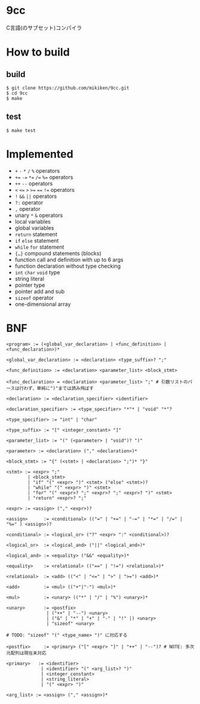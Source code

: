 # 9cc
C言語(のサブセット)コンパイラ


# How to build
## build
```
$ git clone https://github.com/mikiken/9cc.git
$ cd 9cc
$ make
```
## test
```
$ make test
```

# Implemented
- `+` `-` `*` `/` `%` operators
- `+=` `-=` `*=` `/=` `%=` operators
- `++` `--` operators
- `<` `<=` `>` `>=` `==` `!=` operators
- `!` `&&` `||` operators
- `?:` operator
- `,` operator
- unary `*` `&` operators
- local variables
- global variables
- `return` statement
- `if` `else` statement
- `while` `for` statement
- `{…}` compound statements (blocks)
- function call and definition with up to 6 args
- function declaration without type checking
- `int` `char` `void` type
- string literal
- pointer type
- pointer add and sub
- `sizeof` operator
- one-dimensional array


# BNF
```
<program> := (<global_var_declaration> | <func_definition> | <func_declaration>)*

<global_var_declaration> := <declaration> <type_suffix>? ";"

<func_definition> := <declaration> <parameter_list> <block_stmt>

<func_declaration> = <declaration> <parameter_list> ";" # 引数リストのパースは行わず、単純に")"までは読み飛ばす

<declaration> := <declaration_specifier> <identifier>

<declaration_specifier> := <type_specifier> "*"* | "void" "*"?

<type_specifier> := "int" | "char"

<type_suffix> := "[" <integer_constant> "]"

<parameter_list> := "(" (<parameter> | "void")? ")"

<parameter> := <declaration> ("," <declaration>)*

<block_stmt> := "{" (<stmt> | <declaration> ";")* "}"

<stmt> := <expr> ";"
        | <block_stmt>
        | "if" "(" <expr> ")" <stmt> ("else" <stmt>)?
        | "while" "(" <expr> ")" <stmt>
        | "for" "(" <expr>? ";" <expr>? ";" <expr>? ")" <stmt>
        | "return" <expr>? ";"

<expr> := <assign> ("," <expr>)?
       
<assign>      := <conditional> (("=" | "+=" | "-=" | "*=" | "/=" | "%=" ) <assign>)?

<conditional> := <logical_or> ("?" <expr> ":" <conditional>)?

<logical_or>  := <logical_and> ("||" <logical_and>)*

<logical_and> := <equality> ("&&" <equality>)*

<equality>    := <relational> (("==" | "!=") <relational>)*

<relational>  := <add> (("<" | "<=" | ">" | ">=") <add>)*

<add>         := <mul> (("+"|"-") <mul>)*

<mul>         := <unary> (("*" | "/" | "%") <unary>)*

<unary>       := <postfix>
               | ("++" | "--") <unary>
               | ("&" | "*" | "+" | "-" | "!" |) <unary>
               | "sizeof" <unary>

# TODO: "sizeof" "(" <type_name> ")" に対応する 

<postfix>     := <primary> ("[" <expr> "]" | "++" | "--")? # NOTE: 多次元配列は現在未対応

<primary>   := <identifier>
             | <identifier> "(" <arg_list>? ")"
             | <integer_constant>
             | <string_literal>
             | "(" <expr> ")"

<arg_list> := <assign> ("," <assign>)*
```